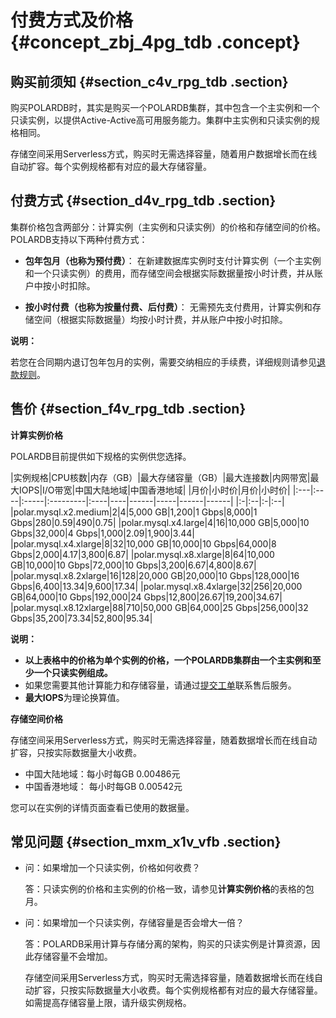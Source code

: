 # 付费方式及价格 {#concept_zbj_4pg_tdb .concept}

## 购买前须知 {#section_c4v_rpg_tdb .section}

购买POLARDB时，其实是购买一个POLARDB集群，其中包含一个主实例和一个只读实例，以提供Active-Active高可用服务能力。集群中主实例和只读实例的规格相同。

存储空间采用Serverless方式，购买时无需选择容量，随着用户数据增长而在线自动扩容。每个实例规格都有对应的最大存储容量。

## 付费方式 {#section_d4v_rpg_tdb .section}

集群价格包含两部分：计算实例（主实例和只读实例）的价格和存储空间的价格。POLARDB支持以下两种付费方式：

-   **包年包月（也称为预付费）**： 在新建数据库实例时支付计算实例（一个主实例和一个只读实例）的费用，而存储空间会根据实际数据量按小时计费，并从账户中按小时扣除。

-   **按小时付费（也称为按量付费、后付费）**： 无需预先支付费用，计算实例和存储空间（根据实际数据量）均按小时计费，并从账户中按小时扣除。


**说明：** 

若您在合同期内退订包年包月的实例，需要交纳相应的手续费，详细规则请参见[退款规则](https://help.aliyun.com/knowledge_detail/37096.html)。

## 售价 {#section_f4v_rpg_tdb .section}

**计算实例价格**

POLARDB目前提供如下规格的实例供您选择。

|实例规格|CPU核数|内存（GB）|最大存储容量（GB）|最大连接数|内网带宽|最大IOPS|I/O带宽|中国大陆地域|中国香港地域|
|月价|小时价|月价|小时价|
|:---|:----|:-----|:---------|:----|----|------|-----|------|------|
|:-|:--|:-|:--|
|polar.mysql.x2.medium|2|4|5,000 GB|1,200|1 Gbps|8,000|1 Gbps|280|0.59|490|0.75|
|polar.mysql.x4.large|4|16|10,000 GB|5,000|10 Gbps|32,000|4 Gbps|1,000|2.09|1,900|3.44|
|polar.mysql.x4.xlarge|8|32|10,000 GB|10,000|10 Gbps|64,000|8 Gbps|2,000|4.17|3,800|6.87|
|polar.mysql.x8.xlarge|8|64|10,000 GB|10,000|10 Gbps|72,000|10 Gbps|3,200|6.67|4,800|8.67|
|polar.mysql.x8.2xlarge|16|128|20,000 GB|20,000|10 Gbps|128,000|16 Gbps|6,400|13.34|9,600|17.34|
|polar.mysql.x8.4xlarge|32|256|20,000 GB|64,000|10 Gbps|192,000|24 Gbps|12,800|26.67|19,200|34.67|
|polar.mysql.x8.12xlarge|88|710|50,000 GB|64,000|25 Gbps|256,000|32 Gbps|35,200|73.34|52,800|95.34|

**说明：** 

-   ****以上表格中的价格为单个实例的价格，一个POLARDB集群由一个主实例和至少一个只读实例组成。****
-   如果您需要其他计算能力和存储容量，请通过[提交工单](https://selfservice.console.aliyun.com/ticket/createIndex)联系售后服务。
-   **最大IOPS**为理论换算值。

**存储空间价格**

存储空间采用Serverless方式，购买时无需选择容量，随着数据增长而在线自动扩容，只按实际数据量大小收费。

-   中国大陆地域：每小时每GB 0.00486元
-   中国香港地域： 每小时每GB 0.00542元

您可以在实例的详情页面查看已使用的数据量。

## 常见问题 {#section_mxm_x1v_vfb .section}

-   问：如果增加一个只读实例，价格如何收费？

    答：只读实例的价格和主实例的价格一致，请参见**计算实例价格**的表格的包月。

-   问：如果增加一个只读实例，存储容量是否会增大一倍？

    答：POLARDB采用计算与存储分离的架构，购买的只读实例是计算资源，因此存储容量不会增加。

    存储空间采用Serverless方式，购买时无需选择容量，随着数据增长而在线自动扩容，只按实际数据量大小收费。每个实例规格都有对应的最大存储容量。如需提高存储容量上限，请升级实例规格。



